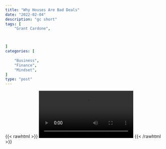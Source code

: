 ```yaml
---
title: "Why Houses Are Bad Deals"
date: "2022-02-04"
description: "gc short"
tags: [
    "Grant Cardone",



]
categories: [
    
    "Business",
    "Finance",
    "Mindset",
]
type: "post"
---
```

{{< rawhtml >}}
    <video width="auto" height="auto" controls>
        <source src="https://clips.dev00ps.com/Grant%20Cardone/Don39t%20buy%20where%20you%20live%20shorts.mp4" type="video/mp4"> 
    </video>
{{< /rawhtml >}}